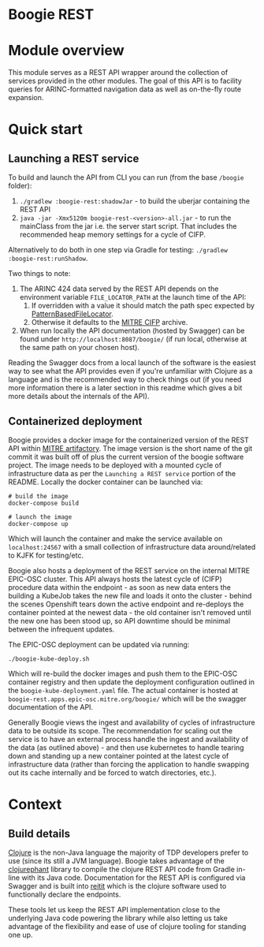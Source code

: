 # Boogie REST

# Module overview

This module serves as a REST API wrapper around the collection of services provided in the other modules. The goal of this API is to facility queries for ARINC-formatted navigation data as well as 
on-the-fly route expansion. 

# Quick start

## Launching a REST service

To build and launch the API from CLI you can run (from the base ```/boogie``` folder):

1. ```./gradlew :boogie-rest:shadowJar``` - to build the uberjar containing the REST API
2. ```java -jar -Xmx5120m boogie-rest-<version>-all.jar``` - to run the mainClass from the jar i.e. the server start script. That includes the recommended heap memory settings for a cycle of CIFP.

Alternatively to do both in one step via Gradle for testing: ```./gradlew :boogie-rest:runShadow```. 

Two things to note:

1. The ARINC 424 data served by the REST API depends on the environment variable ```FILE_LOCATOR_PATH``` at the launch time of the API:
   1. If overridden with a value it should match the path spec expected by [PatternBasedFileLocator](https://mustache.mitre.org/projects/TTFS/repos/boogie/browse/boogie-arinc/src/main/java/org/mitre/tdp/boogie/arinc/PatternBasedFileLocator.java?at=refs%2Fheads%2Fmain).
   2. Otherwise it defaults to the [MITRE CIFP](https://mustache.mitre.org/projects/TTFS/repos/boogie/browse/boogie-arinc/src/main/java/org/mitre/tdp/boogie/arinc/ArincFileStore.java?at=main#25) archive.
2. When run locally the API documentation (hosted by Swagger) can be found under ```http://localhost:8087/boogie/``` (if run local, otherwise at the same path on your chosen host).

Reading the Swagger docs from a local launch of the software is the easiest way to see what the API provides even if you're unfamiliar with Clojure as a language and is the recommended way 
to check things out (if you need more information there is a later section in this readme which gives a bit more details about the internals of the API).

## Containerized deployment

Boogie provides a docker image for the containerized version of the REST API within [MITRE artifactory](https://artifacts.mitre.org/artifactory/webapp/#/artifacts/browse/tree/Properties/docker/tdp/boogie-rest). The image version is 
the short name of the git commit it was built off of plus the current version of the boogie software project. The image needs to be deployed with a mounted cycle of infrastructure data as per the `Launching a REST service` portion of 
the README. Locally the docker container can be launched via:
```shell script
# build the image
docker-compose build

# launch the image
docker-compose up
```
Which will launch the container and make the service available on `localhost:24567` with a small collection of infrastructure data around/related to KJFK for testing/etc.

Boogie also hosts a deployment of the REST service on the internal MITRE EPIC-OSC cluster. This API always hosts the latest cycle of (CIFP) procedure data within the endpoint - as soon as new data enters the 
building a KubeJob takes the new file and loads it onto the cluster - behind the scenes Openshift tears down the active endpoint and re-deploys the container pointed at the newest data - the old container 
isn't removed until the new one has been stood up, so API downtime should be minimal between the infrequent updates.

The EPIC-OSC deployment can be updated via running:
```shell script
./boogie-kube-deploy.sh
```
Which will re-build the docker images and push them to the EPIC-OSC container registry and then update the deployment configuration outlined in the `boogie-kube-deployment.yaml` file. The actual container is hosted at `boogie-rest.apps.epic-osc.mitre.org/boogie/` 
which will be the swagger documentation of the API.

Generally Boogie views the ingest and availability of cycles of infrastructure data to be outside its scope. The recommendation for scaling out the service is to have an external process handle the 
ingest and availability of the data (as outlined above) - and then use kubernetes to handle tearing down and standing up a new container pointed at the latest cycle of infrastructure data (rather than forcing the 
application to handle swapping out its cache internally and be forced to watch directories, etc.).

# Context

## Build details

[Clojure](https://www.braveclojure.com/clojure-for-the-brave-and-true/) is the non-Java language the majority of TDP developers prefer to use (since its still a JVM language). Boogie takes advantage of 
the [clojurephant](https://github.com/clojurephant/clojurephant) library to compile the clojure REST API code from Gradle in-line with its Java code. Documentation for the REST API is configured via Swagger 
and is built into [reitit](https://github.com/metosin/reitit) which is the clojure software used to functionally declare the endpoints. 

These tools let us keep the REST API implementation close to the underlying Java code powering the library while also letting us take advantage of the flexibility and ease of use of clojure tooling 
for standing one up.